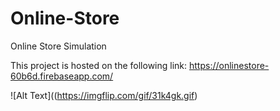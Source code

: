 # Online-Store
Online Store Simulation

This project is hosted on the following link:
https://onlinestore-60b6d.firebaseapp.com/

![Alt Text]((https://imgflip.com/gif/31k4gk.gif)

